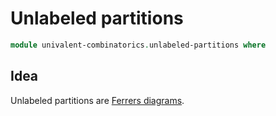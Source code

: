 # Unlabeled partitions

```agda
module univalent-combinatorics.unlabeled-partitions where
```

## Idea

Unlabeled partitions are
[Ferrers diagrams](univalent-combinatorics.ferrers-diagrams.md).
